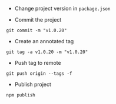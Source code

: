 * Change project version in `package.json`

* Commit the project

```
git commit -m "v1.0.20"
```

* Create an annotated tag

```
git tag -a v1.0.20 -m "v1.0.20"
```

* Push tag to remote

```
git push origin --tags -f
```

* Publish project

```
npm publish
```